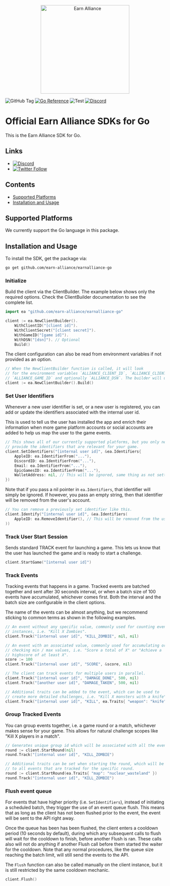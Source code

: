 <p align="center">
  <a href="https://www.earnalliance.com?utm_source=github&utm_medium=logo" target="_blank">
    <img src="https://www.earnalliance.com/new/svgs/ea_logo.svg" alt="Earn Alliance" width="280">
  </a>
</p>

![GitHub Tag](https://img.shields.io/github/v/tag/earn-alliance/earnalliance-go)
[![Go Reference](https://pkg.go.dev/badge/github.com/earn-alliance/earnalliance-go.svg)](https://pkg.go.dev/github.com/earn-alliance/earnalliance-go)
![Test](https://github.com/earn-alliance/earnalliance-go/workflows/Tests/badge.svg)
[![Discord](https://img.shields.io/discord/926167446648397836)](http://discord.gg/2VqABVytBZ)

# Official Earn Alliance SDKs for Go

This is the Earn Alliance SDK for Go.

## Links

- [![Discord](https://img.shields.io/discord/926167446648397836)](http://discord.gg/2VqABVytBZ)
- [![Twitter Follow](https://img.shields.io/twitter/follow/earnalliance?label=Earn%20Alliance&style=social)](https://twitter.com/intent/follow?screen_name=earnalliance)

## Contents

- [Supported Platforms](#supported-platforms)
- [Installation and Usage](#installation-and-usage)

## Supported Platforms

We currently support the Go language in this package.

## Installation and Usage

To install the SDK, get the package via:

```sh
go get github.com/earn-alliance/earnalliance-go
```

### Initialize

Build the client via the ClientBuilder. The example below shows only the required options.
Check the ClientBuilder documentation to see the complete list.

```go
import ea "github.com/earn-alliance/earnalliance-go"

client := ea.NewClientBuilder().
    WithClientID("[client id]").
    WithClientSecret("[client secret]").
    WithGameID("[game id]").
    WithDSN("[dsn]"). // Optional
    Build()
```

The client configuration can also be read from environment variables if not
provided as an option.

```go
// When the NewClientBuilder function is called, it will look
// for the environment variables `ALLIANCE_CLIENT_ID`, `ALLIANCE_CLIENT_SECRET`,
// `ALLIANCE_GAME_ID` and optionally `ALLIANCE_DSN`. The builder will use these to set the values.
client := ea.NewClientBuilder().Build()
```

### Set User Identifiers

Whenever a new user identifier is set, or a new user is registered, you can add or update the identifiers associated with the internal user id.

This is used to tell us the user has installed the app and enrich their information when more game platform accounts or social accounts are added to help us map the user to the game events.

```go
// This shows all of our currently supported platforms, but you only need to
// provide the identifiers that are relevant for your game.
client.SetIdentifiers("[internal user id]", &ea.Identifiers{
    AppleID: ea.IdentifierFrom("..."),
    DiscordID: ea.IdentifierFrom("..."),
    Email: ea.IdentifierFrom("..."),
    EpicGamesID: ea.IdentifierFrom("..."),
    WalletAddress: nil, // This will be ignored, same thing as not setting this value.
})
```

Note that if you pass a nil pointer in `ea.Identifiers`, that identifier will simply be ignored.
If however, you pass an empty string, then that identifier will be removed from the user's account.

```go
// You can remove a previously set identifier like this.
client.Identify("[internal user id]", &ea.Identifiers(
    AppleID: ea.RemoveIdentifier(), // This will be removed from the user's account.
))
```

### Track User Start Session

Sends standard TRACK event for launching a game. This lets us know that the user
has launched the game and is ready to start a challenge.

```go
client.StartGame("[internal user id]")
```

### Track Events

Tracking events that happens in a game. Tracked events are batched together and sent after 30 seconds interval, or when a batch size of 100 events have 
accumulated, whichever comes first. Both the interval and the batch size are
configurable in the client options.

The name of the events can be almost anything, but we recommend sticking to
common terms as shown in the following examples.

```go
// An event without any specific value, commonly used for counting event
// instances, i.e. "Kill X Zombies".
client.Track("[internal user id]", "KILL_ZOMBIE", nil, nil)

// An event with an associated value, commonly used for accumulating or
// checking min / max values, i.e. "Score a total of X" or "Achieve a
// highscore of at least X".
score := 100
client.Track("[internal user id]", "SCORE", &score, nil)

// The client can track events for multiple users in parallel.
client.Track("[internal user id]", "DAMAGE_DONE", 500, nil)
client.Track("[another user id]", "DAMAGE_TAKEN", 500, nil)

// Additional traits can be added to the event, which can be used to
// create more detailed challenges, i.e. "Kill X monsters with a knife".
client.Track("[internal user id]", "KILL", ea.Traits{ "weapon": "knife", "mob": "zombie" })
```

### Group Tracked Events

You can group events together, i.e. a game round or a match, whichever makes
sense for your game. This allows for natural challenge scopes like "Kill X players
in a match".

```go
// Generates unique group id which will be associated with all the events
round := client.StartRound(nil)
round.Track("[internal user id]", "KILL_ZOMBIE")

// Additional traits can be set when starting the round, which will be added
// to all events that are tracked for the specific round.
round := client.StartRound(ea.Traits{ "map": "nuclear_wasteland" })
round.Track("[internal user id]", "KILL_ZOMBIE")
```

### Flush event queue

For events that have higher priority (i.e. `SetIdentifiers`), instead of
initiating a scheduled batch, they trigger the use of an event queue flush.
This means that as long as the client has not been flushed prior to the event,
the event will be sent to the API right away.

Once the queue has been has been flushed, the client enters a cooldown period
(10 seconds by default), during which any subsequent calls to flush will wait for
the cooldown to finish, before another Flush is ran. These calls also will not
do anything if another Flush call before them started the waiter for the cooldown.
Note that any normal procedures, like the queue size reaching the batch limit,
will still send the events to the API.

The `Flush` function can also be called manually on the client instance, but
it is still restricted by the same cooldown mechanic.

```go
client.Flush()
```
